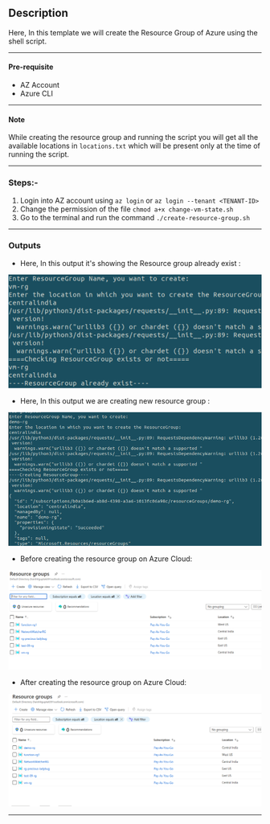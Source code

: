 ## Description

Here, In this template we will create the Resource Group of Azure using the shell script.

---

#### Pre-requisite

* AZ Account
* Azure CLI

---
#### Note
While creating the resource group and running the script you will get all the available locations in `locations.txt` which will be present only at the time of running the script.

---

### Steps:-
1. Login into AZ account using `az login` or `az login --tenant <TENANT-ID>`
2. Change the permission of the file `chmod a+x change-vm-state.sh`
3. Go to the terminal and run the command `./create-resource-group.sh`



---

### Outputs
* Here, In this output it's showing the Resource group already exist :

![rg-already-exist.png](assets/rg-already-exist.png)

* Here, In this output we are creating new resource group :

![rg-create.png](assets/rg-create.png)

* Before creating the resource group on Azure Cloud:

![rg-before.png](assets/rg-before.png)

* After creating the resource group on Azure Cloud:

![rg-create-ui.png](assets/rg-create-ui.png)

---
